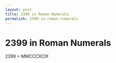 ```yaml
---
layout: post
title: 2399 in Roman Numerals
permalink: 2399-in-roman-numerals
---
```


# 2399 in Roman Numerals

2399 = MMCCCXCIX
